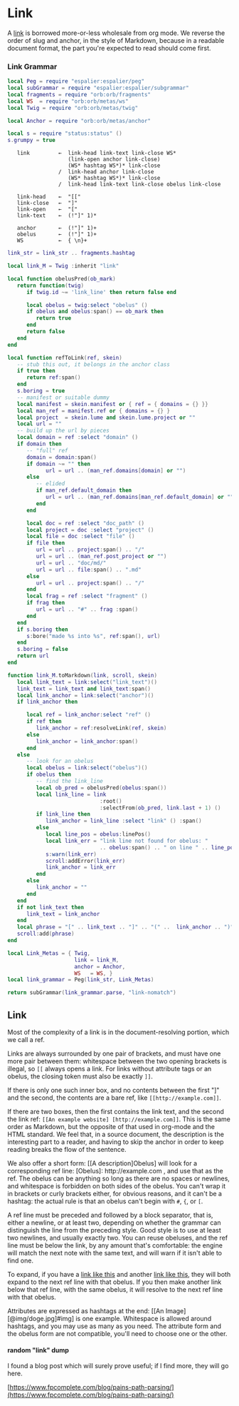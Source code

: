 # Link


  A [link](httk://this.page) is borrowed more\-or\-less wholesale from org
mode\.  We reverse the order of slug and anchor, in the style of Markdown,
because in a readable document format, the part you're expected to read should
come first\.


### Link Grammar

```lua
local Peg = require "espalier:espalier/peg"
local subGrammar = require "espalier:espalier/subgrammar"
local fragments = require "orb:orb/fragments"
local WS  = require "orb:orb/metas/ws"
local Twig = require "orb:orb/metas/twig"

local Anchor = require "orb:orb/metas/anchor"

local s = require "status:status" ()
s.grumpy = true
```

```peg
   link         ←  link-head link-text link-close WS*
                   (link-open anchor link-close)
                   (WS* hashtag WS*)* link-close
                /  link-head anchor link-close
                   (WS* hashtag WS*)* link-close
                /  link-head link-text link-close obelus link-close

   link-head    ←  "[["
   link-close   ←  "]"
   link-open    ←  "["
   link-text    ←  (!"]" 1)*

   anchor       ←  (!"]" 1)+
   obelus       ←  (!"]" 1)+
   WS           ←  { \n}+
```

```lua
link_str = link_str .. fragments.hashtag

local link_M = Twig :inherit "link"
```

```lua
local function obelusPred(ob_mark)
   return function(twig)
      if twig.id ~= 'link_line' then return false end

      local obelus = twig:select "obelus" ()
      if obelus and obelus:span() == ob_mark then
         return true
      end
      return false
   end
end

local function refToLink(ref, skein)
   -- stub this out, it belongs in the anchor class
   if true then
      return ref:span()
   end
   s.boring = true
   -- manifest or suitable dummy
   local manifest = skein.manifest or { ref = { domains = {} }}
   local man_ref = manifest.ref or { domains = {} }
   local project  = skein.lume and skein.lume.project or ""
   local url = ""
   -- build up the url by pieces
   local domain = ref :select "domain" ()
   if domain then
      -- "full" ref
      domain = domain:span()
      if domain ~= "" then
            url = url .. (man_ref.domains[domain] or "")
      else
         -- elided
         if man_ref.default_domain then
            url = url .. (man_ref.domains[man_ref.default_domain] or "")
         end
      end

      local doc = ref :select "doc_path" ()
      local project = doc :select "project" ()
      local file = doc :select "file" ()
      if file then
         url = url .. project:span() .. "/"
         url = url .. (man_ref.post_project or "")
         url = url .. "doc/md/"
         url = url .. file:span() .. ".md"
      else
         url = url .. project:span() .. "/"
      end
      local frag = ref :select "fragment" ()
      if frag then
         url = url .. "#" .. frag :span()
      end
   end
   if s.boring then
      s:bore("made %s into %s", ref:span(), url)
   end
   s.boring = false
   return url
end

function link_M.toMarkdown(link, scroll, skein)
   local link_text = link:select("link_text")()
   link_text = link_text and link_text:span()
   local link_anchor = link:select("anchor")()
   if link_anchor then

      local ref = link_anchor:select "ref" ()
      if ref then
         link_anchor = ref:resolveLink(ref, skein)
      else
         link_anchor = link_anchor:span()
      end
   else
      -- look for an obelus
      local obelus = link:select("obelus")()
      if obelus then
         -- find the link_line
         local ob_pred = obelusPred(obelus:span())
         local link_line = link
                             :root()
                             :selectFrom(ob_pred, link.last + 1) ()
         if link_line then
            link_anchor = link_line :select "link" () :span()
         else
            local line_pos = obelus:linePos()
            local link_err = "link line not found for obelus: "
                             .. obelus:span() .. " on line " .. line_pos
            s:warn(link_err)
            scroll:addError(link_err)
            link_anchor = link_err
         end
      else
         link_anchor = ""
      end
   end
   if not link_text then
      link_text = link_anchor
   end
   local phrase = "[" .. link_text .. "]" .. "(" ..  link_anchor .. ")"
   scroll:add(phrase)
end
```

```lua
local Link_Metas = { Twig,
                     link = link_M,
                     anchor = Anchor,
                     WS   = WS, }
local link_grammar = Peg(link_str, Link_Metas)
```

```lua
return subGrammar(link_grammar.parse, "link-nomatch")
```


## Link

Most of the complexity of a link is in the document\-resolving portion, which
we call a ref\.

Links are always surrounded by one pair of brackets, and must have one more
pair between them: whitespace between the two opening brackets is
illegal, so `[[` always opens a link\.  For links without attribute tags or an
obelus, the closing token must also be exactly `]]`\.

If there is only one such inner box, and no contents between the first "\]" and
the second, the contents are a bare ref, like `[[http://example.com]]`\.

If there are two boxes, then the first contains the link text, and the second
the link ref: `[[An example website] [http://example.com]]`\.  This is the same
order as Markdown, but the opposite of that used in org\-mode and the HTML
standard\.  We feel that, in a source document, the description is the
interesting part to a reader, and having to skip the anchor in order to keep
reading breaks the flow of the sentence\.

We also offer a short form: 
\[\[A description\]Obelus\]
 will look for a
corresponding ref line: 
\[Obelus\]: http://example\.com
, and use that as the
ref\.  The obelus can be anything so long as there are no spaces or newlines,
and whitespace is forbidden on both sides of the obelus\.  You can't wrap it
in brackets or curly brackets either, for obvious reasons, and it can't be a
hashtag: the actual rule is that an obelus can't begin with `#`, `{`, or `[`\.

A ref line must be preceded and followed by a block separator, that is, either
a newline, or at least two, depending on whether the grammar can distinguish
the line from the preceding style\.  Good style is to use at least two
newlines, and usually exactly two\.  You can reuse obeluses, and the ref line
must be below the link, by any amount that's comfortable: the engine will
match the next note with the same text, and will warn if it isn't able to find
one\.

To expand, if you have a [link like this](https://example.com/both-links-resolve-to-this) and another [link like this](https://example.com/both-links-resolve-to-this),
they will both expand to the next ref line with that obelus\.  If you then
make another link below that ref line, with the same obelus, it will resolve
to the next ref line with that obelus\.

Attributes are expressed as hashtags at the end: 
\[\[An Image\]
\[@img/doge\.jpg\]\#img\]
 is one example\.  Whitespace is allowed around hashtags,
and you may use as many as you need\.  The attribute form and the obelus form
are not compatible, you'll need to choose one or the other\.





#### random "link" dump

  I found a blog post which will surely prove useful; if I find more, they
will go here\.

[https://www.fpcomplete.com/blog/pains-path-parsing/](https://www.fpcomplete.com/blog/pains-path-parsing/)
